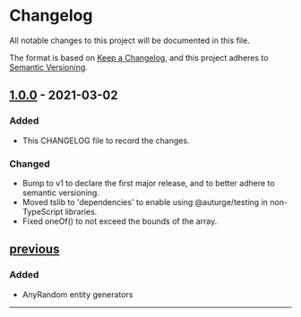 # Changelog

All notable changes to this project will be documented in this file.

The format is based on [Keep a Changelog](https://keepachangelog.com/en/1.0.0/), and this project adheres to [Semantic Versioning](https://semver.org/spec/v2.0.0.html).

## [1.0.0] - 2021-03-02

### Added

-   This CHANGELOG file to record the changes.

### Changed

-   Bump to v1 to declare the first major release, and to better adhere to semantic versioning.
-   Moved tslib to 'dependencies' to enable using @auturge/testing in non-TypeScript libraries.
-   Fixed oneOf() to not exceed the bounds of the array.

## [previous]

### Added

-   AnyRandom entity generators

---

[unreleased]: https://github.com/auturge/testing/compare/v1.0.0...HEAD
[1.0.0]: https://github.com/auturge/testing/compare/v0.1.0...v1.0.0
[0.1.0]: https://github.com/auturge/testing/compare/v0.0.7...v0.1.0
[previous]: https://github.com/auturge/testing/compare/be2cda3..v0.0.7
